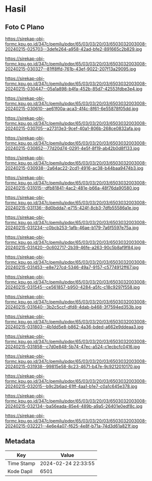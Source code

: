 # Hasil

## Foto C Plano

https://sirekap-obj-formc.kpu.go.id/347c/pemilu/pdpr/65/03/03/20/03/6503032003008-20240215-025703--3defe264-a958-42ad-bfe2-891665c2b829.jpg

https://sirekap-obj-formc.kpu.go.id/347c/pemilu/pdpr/65/03/03/20/03/6503032003008-20240215-030327--81ff8ffd-761b-43ef-9022-207f13a29095.jpg

https://sirekap-obj-formc.kpu.go.id/347c/pemilu/pdpr/65/03/03/20/03/6503032003008-20240215-030447--05a1a898-b4fa-452b-85d7-42553fdbe3e4.jpg

https://sirekap-obj-formc.kpu.go.id/347c/pemilu/pdpr/65/03/03/20/03/6503032003008-20240215-030610--ae61f00a-aca3-4f4c-8f61-6e55878f05dd.jpg

https://sirekap-obj-formc.kpu.go.id/347c/pemilu/pdpr/65/03/03/20/03/6503032003008-20240215-030705--a27313e3-9cef-40a1-806b-268ce0832afa.jpg

https://sirekap-obj-formc.kpu.go.id/347c/pemilu/pdpr/65/03/03/20/03/6503032003008-20240215-030852--77d20d74-0291-4e5f-8f19-ab42b0d8f133.jpg

https://sirekap-obj-formc.kpu.go.id/347c/pemilu/pdpr/65/03/03/20/03/6503032003008-20240215-030938--2a64ac22-2cd1-4916-ac38-b44baa9474b3.jpg

https://sirekap-obj-formc.kpu.go.id/347c/pemilu/pdpr/65/03/03/20/03/6503032003008-20240215-031015--dfb81841-4ac2-481e-b66a-48f76da90580.jpg

https://sirekap-obj-formc.kpu.go.id/347c/pemilu/pdpr/65/03/03/20/03/6503032003008-20240215-031136--8d0bdda7-e715-424f-8cb3-7dfb55586a1e.jpg

https://sirekap-obj-formc.kpu.go.id/347c/pemilu/pdpr/65/03/03/20/03/6503032003008-20240215-031234--c0bcb253-1afb-46ae-b179-7a6f5597e75a.jpg

https://sirekap-obj-formc.kpu.go.id/347c/pemilu/pdpr/65/03/03/20/03/6503032003008-20240215-031420--0c602717-2b39-46fe-a263-90c5b8af9f84.jpg

https://sirekap-obj-formc.kpu.go.id/347c/pemilu/pdpr/65/03/03/20/03/6503032003008-20240215-031453--e8e727cd-5346-49a7-9157-c5774912ff67.jpg

https://sirekap-obj-formc.kpu.go.id/347c/pemilu/pdpr/65/03/03/20/03/6503032003008-20240215-031545--ce561857-b950-4284-a5fc-c18c9297f558.jpg

https://sirekap-obj-formc.kpu.go.id/347c/pemilu/pdpr/65/03/03/20/03/6503032003008-20240215-031640--3b2c5ccf-dfd8-4dab-b468-3f7594ed353b.jpg

https://sirekap-obj-formc.kpu.go.id/347c/pemilu/pdpr/65/03/03/20/03/6503032003008-20240215-031803--4b1dd5e8-b862-4a36-bded-a662e9ddeaa3.jpg

https://sirekap-obj-formc.kpu.go.id/347c/pemilu/pdpr/65/03/03/20/03/6503032003008-20240215-031858--c7d0e848-5b74-47ec-a524-c1ecbcfc0416.jpg

https://sirekap-obj-formc.kpu.go.id/347c/pemilu/pdpr/65/03/03/20/03/6503032003008-20240215-031938--99815e58-8c23-4671-b47e-9c9212010170.jpg

https://sirekap-obj-formc.kpu.go.id/347c/pemilu/pdpr/65/03/03/20/03/6503032003008-20240215-032015--b9c2b6ad-61ff-4aa1-b1e7-c0a1c645e378.jpg

https://sirekap-obj-formc.kpu.go.id/347c/pemilu/pdpr/65/03/03/20/03/6503032003008-20240215-032134--ba56eada-85e4-489b-a9a5-26401e0edf8c.jpg

https://sirekap-obj-formc.kpu.go.id/347c/pemilu/pdpr/65/03/03/20/03/6503032003008-20240215-032221--4e6e4a07-f625-4e8f-b71a-74d3d61a821f.jpg


## Metadata

| Key        | Value               |
| ---------- | ------------------- |
| Time Stamp | 2024-02-24 22:33:55 |
| Kode Dapil | 6501                |



